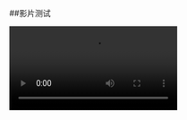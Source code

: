 ##影片测试

![](https://sirobana.zone.id/media-hosting/raw/refs/heads/main/%E5%BD%B1%E7%89%87/%E3%80%90%E3%82%AA%E3%83%AA%E3%82%B8%E3%83%8A%E3%83%AB%E6%A5%BD%E6%9B%B2%E3%80%91%E7%B2%9B%E8%81%96!!%20%E3%83%AD%E3%83%AA%E7%A5%9E%E3%83%AC%E3%82%AF%E3%82%A4%E3%82%A8%E3%83%A0%E2%98%86%20_%20%E3%81%97%E3%81%90%E3%82%8C%E3%81%86%E3%81%84%EF%BC%889%E3%81%95%E3%81%84%EF%BC%89.mp4)